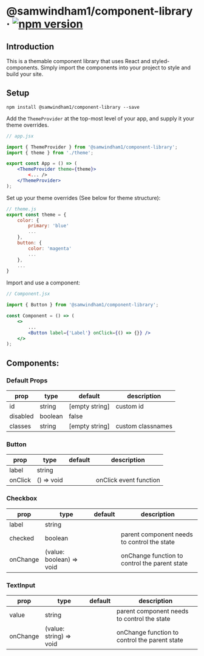 # @samwindham1/component-library &middot; [![npm version](https://img.shields.io/npm/v/@samwindham1/component-library?style=flat)](https://www.npmjs.com/package/@samwindham1/component-library)

## Introduction

This is a themable component library that uses React and styled-components. Simply import the components into your project to style and build your site.

## Setup

```
npm install @samwindham1/component-library --save
```

Add the `ThemeProvider` at the top-most level of your app, and supply it your theme overrides.

```jsx
// app.jsx

import { ThemeProvider } from '@samwindham1/component-library';
import { theme } from './theme';

export const App = () => (
    <ThemeProvider theme={theme}>
        <... />
    </ThemeProvider>
);
```

Set up your theme overrides (See below for theme structure):

```js
// theme.js
export const theme = {
    color: {
        primary: 'blue'
        ...
    },
    button: {
        color: 'magenta'
        ...
    },
    ...
}
```

Import and use a component:

```jsx
// Component.jsx

import { Button } from '@samwindham1/component-library';

const Component = () => (
    <>
        ...
        <Button label={'Label'} onClick={() => {}} />
    </>
);
```

## Components:

### Default Props

| prop     | type    | default        | description       |
| -------- | ------- | -------------- | ----------------- |
| id       | string  | [empty string] | custom id         |
| disabled | boolean | false          |                   |
| classes  | string  | [empty string] | custom classnames |

### Button

| prop    | type       | default | description            |
| ------- | ---------- | ------- | ---------------------- |
| label   | string     |         |                        |
| onClick | () => void |         | onClick event function |

### Checkbox

| prop     | type                     | default | description                                   |
| -------- | ------------------------ | ------- | --------------------------------------------- |
| label    | string                   |         |                                               |
| checked  | boolean                  |         | parent component needs to control the state   |
| onChange | (value: boolean) => void |         | onChange function to control the parent state |

### TextInput

| prop     | type                    | default | description                                   |
| -------- | ----------------------- | ------- | --------------------------------------------- |
| value    | string                  |         | parent component needs to control the state   |
| onChange | (value: string) => void |         | onChange function to control the parent state |
